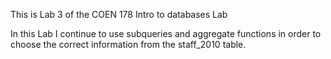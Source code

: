 This is Lab 3 of the COEN 178 Intro to databases Lab

In this Lab I continue to use subqueries and aggregate functions in order to choose the correct information from the staff_2010 table.
